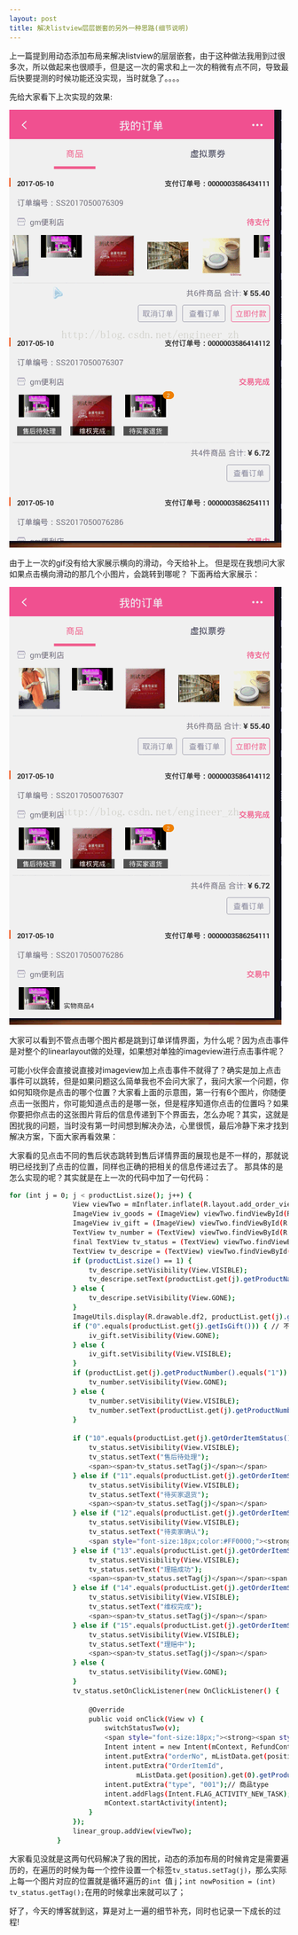 ```yaml
---
layout: post
title: 解决listview层层嵌套的另外一种思路(细节说明)
---
```


上一篇提到用动态添加布局来解决listview的层层嵌套，由于这种做法我用到过很多次，所以做起来也很顺手，但是这一次的需求和上一次的稍微有点不同，导致最后快要提测的时候功能还没实现，当时就急了。。。。

先给大家看下上次实现的效果:

<img src="/resourse/about-listview(1).gif" alt="about-listview(1).gif" />


由于上一次的gif没有给大家展示横向的滑动，今天给补上。
但是现在我想问大家如果点击横向滑动的那几个小图片，会跳转到哪呢？
下面再给大家展示：

<img src="/resourse/about-listview(2).gif" alt="about-listview(2).gif" />

 大家可以看到不管点击哪个图片都是跳到订单详情界面，为什么呢？因为点击事件是对整个的linearlayout做的处理，如果想对单独的imageview进行点击事件呢？


可能小伙伴会直接说直接对imageview加上点击事件不就得了？确实是加上点击事件可以跳转，但是如果问题这么简单我也不会问大家了，我问大家一个问题，你如何知晓你是点击的哪个位置？大家看上面的示意图，第一行有6个图片，你随便点击一张图片，你可能知道点击的是哪一张，但是程序知道你点击的位置吗？如果你要把你点击的这张图片背后的信息传递到下个界面去，怎么办呢？其实，这就是困扰我的问题，当时没有第一时间想到解决办法，心里很慌，最后冷静下来才找到解决方案，下面大家再看效果：


 大家看的见点击不同的售后状态跳转到售后详情界面的展现也是不一样的，那就说明已经找到了点击的位置，同样也正确的把相关的信息传递过去了。
 那具体的是怎么实现的呢？其实就是在上一次的代码中加了一句代码：

```bash
for (int j = 0; j < productList.size(); j++) {  
                View viewTwo = mInflater.inflate(R.layout.add_order_view_image, null);  
                ImageView iv_goods = (ImageView) viewTwo.findViewById(R.id.iv_goods);  
                ImageView iv_gift = (ImageView) viewTwo.findViewById(R.id.iv_gift);  
                TextView tv_number = (TextView) viewTwo.findViewById(R.id.tv_number);  
                final TextView tv_status = (TextView) viewTwo.findViewById(R.id.tv_status);  
                TextView tv_descripe = (TextView) viewTwo.findViewById(R.id.tv_descripe);  
                if (productList.size() == 1) {  
                    tv_descripe.setVisibility(View.VISIBLE);  
                    tv_descripe.setText(productList.get(j).getProductName());  
                } else {  
                    tv_descripe.setVisibility(View.GONE);  
                }  
                ImageUtils.display(R.drawable.df2, productList.get(j).getProductImage(), iv_goods);  
                if ("0".equals(productList.get(j).getIsGift())) { // 不是赠品  
                    iv_gift.setVisibility(View.GONE);  
                } else {  
                    iv_gift.setVisibility(View.VISIBLE);  
                }  
                if (productList.get(j).getProductNumber().equals("1")) {  
                    tv_number.setVisibility(View.GONE);  
                } else {  
                    tv_number.setVisibility(View.VISIBLE);  
                    tv_number.setText(productList.get(j).getProductNumber());  
                }  
  
                if ("10".equals(productList.get(j).getOrderItemStatus())) {  
                    tv_status.setVisibility(View.VISIBLE);  
                    tv_status.setText("售后待处理");  
                    <span><span>tv_status.setTag(j)</span></span>  
                } else if ("11".equals(productList.get(j).getOrderItemStatus())) {  
                    tv_status.setVisibility(View.VISIBLE);  
                    tv_status.setText("待买家退货");  
                    <span><span>tv_status.setTag(j)</span></span>  
                } else if ("12".equals(productList.get(j).getOrderItemStatus())) {  
                    tv_status.setVisibility(View.VISIBLE);  
                    tv_status.setText("待卖家确认");  
                    <span style="font-size:18px;color:#FF0000;"><strong></strong></span><span><span>tv_status.setTag(j)</span></span>  
                } else if ("13".equals(productList.get(j).getOrderItemStatus())) {  
                    tv_status.setVisibility(View.VISIBLE);  
                    tv_status.setText("理赔成功");  
                    <span><span>tv_status.setTag(j)</span></span><span style="color:#FF0000;"><strong><span style="font-size:18px;"></span></strong></span>  
                } else if ("14".equals(productList.get(j).getOrderItemStatus())) {  
                    tv_status.setVisibility(View.VISIBLE);  
                    tv_status.setText("维权完成");  
                    <span><span>tv_status.setTag(j)</span></span>  
                } else if ("15".equals(productList.get(j).getOrderItemStatus())) {  
                    tv_status.setVisibility(View.VISIBLE);  
                    tv_status.setText("理赔中");  
                    <span><span>tv_status.setTag(j)</span></span>  
                } else {  
                    tv_status.setVisibility(View.GONE);  
                }  
                tv_status.setOnClickListener(new OnClickListener() {  
  
                    @Override  
                    public void onClick(View v) {  
                        switchStatusTwo(v);  
                        <span style="font-size:18px;"><strong><span style="color:#FF0000;"></span></strong></span>int nowPosition = (int) tv_status.getTag();  
                        Intent intent = new Intent(mContext, RefundContentActivity.class);  
                        intent.putExtra("orderNo", mListData.get(position).get(0).getOrderNo());// getProductList().get(position).getOrderNo()  
                        intent.putExtra("OrderItemId",  
                                mListData.get(position).get(0).getProductList().get(nowPosition).getOrderItemId());  
                        intent.putExtra("type", "001");// 商品type  
                        intent.addFlags(Intent.FLAG_ACTIVITY_NEW_TASK);  
                        mContext.startActivity(intent);  
                    }  
                });  
                linear_group.addView(viewTwo);  
            }  
```

大家看见没就是这两句代码解决了我的困扰，动态的添加布局的时候肯定是需要遍历的，在遍历的时候为每一个控件设置一个标签`tv_status.setTag(j)`，那么实际上每一个图片对应的位置就是循环遍历的`int `值 j；`int nowPosition = (int) tv_status.getTag();`在用的时候拿出来就可以了；

好了，今天的博客就到这，算是对上一遍的细节补充，同时也记录一下成长的过程!